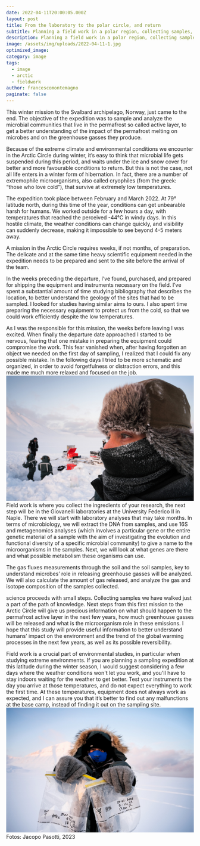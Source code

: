 ```yaml
---
date: 2022-04-11T20:00:05.000Z
layout: post
title: From the laboratory to the polar circle, and return
subtitle: Planning a field work in a polar region, collecting samples, and bringing them back to the laboratories safely
description: Planning a field work in a polar region, collecting samples, and bringing them back to the laboratories safely
image: /assets/img/uploads/2022-04-11-1.jpg
optimized_image:
category: image
tags:
  - image
  - arctic
  - fieldwork
author: francescomontemagno
paginate: false
---
```

This winter mission to the Svalbard archipelago, Norway, just came to the end. The objective of the expedition was to sample and analyze the microbial communities that live in the permafrost so called active layer, to get a better understanding of the impact of the permafrost melting on microbes and on the greenhouse gasses they produce.

Because of the extreme climate and environmental conditions we encounter in the Arctic Circle during winter, it’s easy to think that microbial life gets suspended during this period, and waits under the ice and snow cover for better and more favourable conditions to return. But this is not the case, not all life enters in a winter form of hibernation. In fact, there are a number of extremophile microorganisms, also called cryophiles (from the greek: “those who love cold”), that survive at extremely low temperatures.

The expedition took place between February and March 2022. At 79° latitude north, during this time of the year, conditions can get unbearable harsh for humans. We worked outside for a few hours a day, with temperatures that reached the perceived -44°C in windy days. In this hostile climate, the weather conditions can change quickly, and visibility can suddenly decrease, making it impossible to see beyond 4-5 meters away.

A mission in the Arctic Circle requires weeks, if not months, of preparation. The delicate and at the same time heavy scientific equipment needed in the expedition needs to be prepared and sent to the site before the arrival of the team.

In the weeks preceding the departure, I’ve found, purchased, and prepared for shipping the equipment and instruments necessary on the field. I’ve spent a substantial amount of time studying bibliography that describes the location, to better understand the geology of the sites that had to be sampled. I looked for studies having similar aims to ours. I also spent time preparing the necessary equipment to protect us from the cold, so that we could work efficiently despite the low temperatures.  

As I was the responsible for this mission, the weeks before leaving I was excited. When finally the departure date approached I started to be nervous, fearing that one mistake in preparing the equipment could compromise the work. This fear vanished when, after having forgotten an object we needed on the first day of sampling, I realized that I could fix any possible mistake. In the following days I tried to be more schematic and organized, in order to avoid forgetfulness or distraction errors, and this made me much more relaxed and focused on the job.
![Alt text](/assets/img/uploads/2022-04-11-2.jpg "Francesco Montemagno")
Field work is where you collect the ingredients of your research, the next step will be in the Giovanelli laboratories at the University Federico II in Naple. There we will start with laboratory analyses that may take months. In terms of microbiology, we will extract the DNA from samples, and use 16S and metagenomics analyses (which involves a particular gene or the entire genetic material of a sample with the aim of investigating the evolution and functional diversity of a specific microbial community) to give a name to the microorganisms in the samples. Next, we will look at what genes are there and what possible metabolism these organisms can use.

The gas fluxes measurements through the soil and the soil samples, key to understand microbes’ role in releasing greenhouse gasses will be analyzed. We will also calculate the amount of gas released, and analyze the gas and isotope composition of the samples collected.

science proceeds with small steps. Collecting samples we have walked just a part of the path of knowledge. Next steps from this first mission to the Arctic Circle will give us precious information on what should happen to the permafrost active layer in the next few years, how much greenhouse gasses will be released and what is the microorganism role in these emissions. I hope that this study will provide useful information to better understand humans’ impact on the environment and the trend of the global warming processes in the next few years, as well as its possible reversibility.

Field work is a crucial part of environmental studies, in particular when studying extreme environments. If you are planning a sampling expedition at this latitude during the winter season, I would suggest considering a few days where the weather conditions won't let you work, and you'll have to stay indoors waiting for the weather to get better. Test your instruments the day you arrive at those temperatures, and do not expect everything to work the first time. At these temperatures, equipment does not always work as expected, and I can assure you that it’s better to find out any malfunctions at the base camp, instead of finding it out on the sampling site.
![Alt text](/assets/img/uploads/2022-04-11-3.jpg "Martina Cascone showing samples")
Fotos: Jacopo Pasotti, 2023
